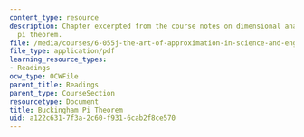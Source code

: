 ```yaml
---
content_type: resource
description: Chapter excerpted from the course notes on dimensional analysis and Buckingham's
  pi theorem.
file: /media/courses/6-055j-the-art-of-approximation-in-science-and-engineering-spring-2008/a122c6317f3a2c60f9316cab2f8ce570_apr14b.pdf
file_type: application/pdf
learning_resource_types:
- Readings
ocw_type: OCWFile
parent_title: Readings
parent_type: CourseSection
resourcetype: Document
title: Buckingham Pi Theorem
uid: a122c631-7f3a-2c60-f931-6cab2f8ce570
---
```

